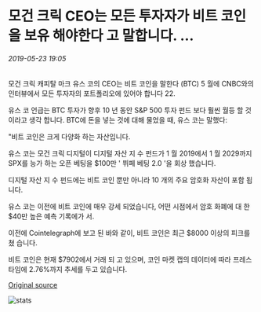 # 모건 크릭 CEO는 모든 투자자가 비트 코인을 보유 해야한다 고 말합니다. ...

###### 2019-05-23 19:05

모건 크릭 캐피탈 마크 유스 코의 CEO는 비트 코인을 말한다 (BTC) 5 월에 CNBC와의 인터뷰에서 모든 투자자의 포트폴리오에 있어야 합니다 22.

유스 코 언급는 BTC 투자가 향후 10 년 동안 S&P 500 투자 펀드 보다 훨씬 월등 할 것 이라고 생각 합니다. BTC에 돈을 넣는 것에 대해 물었을 때, 유스 코는 말했다:

"비트 코인은 크게 다양화 하는 자산입니다.

유스 코는 모건 크릭 디지털이 디지털 자산 지 수 펀드가 1 월 2019에서 1 월 2029까지 SPX를 능가 하는 오픈 베팅을 $100만 ' 뷔페 베팅 2.0 '을 회상 했습니다.

디지털 자산 지 수 펀드에는 비트 코인 뿐만 아니라 10 개의 주요 암호화 자산이 포함 됩니다.

유스 코는 이전에 비트 코인에 매우 강세 되었습니다, 어떤 시점에서 암호 화폐에 대 한 $40만 높은 예측 기록에가 서.

이전에 Cointelegraph에 보고 된 바와 같이, 비트 코인은 최근 $8000 이상의 피크를 쳤 습니다.

비트 코인은 현재 $7902에서 거래 되 고 있으며, 코인 마켓 캡의 데이터에 따라 프레스 타임에 2.76%까지 추세를 두고 있습니다.

[Original source](https://cointelegraph.com/news/morgan-creek-ceo-says-every-investor-should-hold-some-bitcoin)

![stats](https://c.statcounter.com/11760860/0/a89fa40b/1/ "stats")